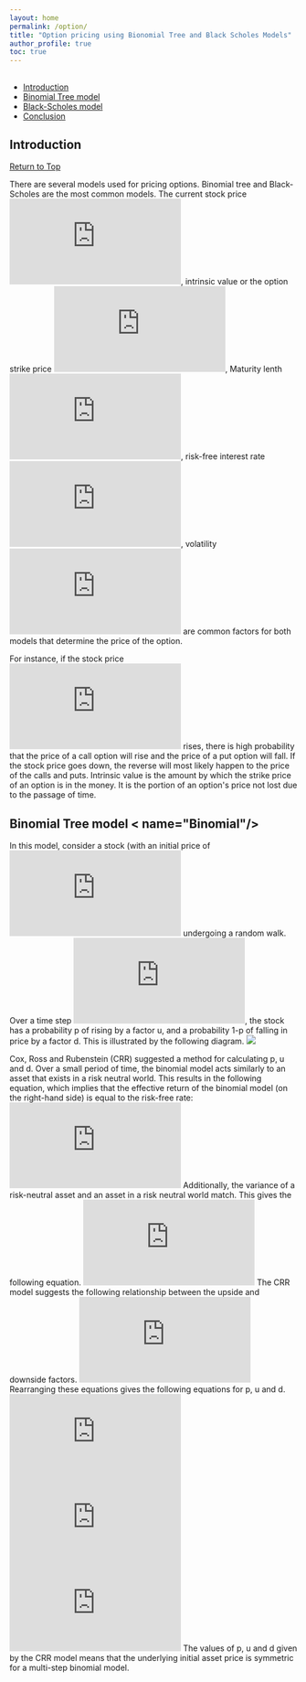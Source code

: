 ```yaml
---
layout: home
permalink: /option/
title: "Option pricing using Bionomial Tree and Black Scholes Models"
author_profile: true
toc: true
---
```

##  <a name="toc"/>
- [Introduction](#Introduction)
- [Binomial Tree model](#Binomial)
- [Black-Scholes model](#Black)
- [Conclusion](#Conclusion)

## Introduction <a name="Introduction"/> 
[Return to Top](#toc)

There are several models used for pricing options. Binomial tree and Black-Scholes are the most common models. The current stock price ![S](https://latex.codecogs.com/gif.latex?S), intrinsic value or the option strike price ![K](https://latex.codecogs.com/gif.latex?K), Maturity lenth ![T](https://latex.codecogs.com/gif.latex?T), risk-free interest rate ![r](https://latex.codecogs.com/gif.latex?r), volatility ![sigma](https://latex.codecogs.com/gif.latex?%5Csigma) are common factors for both models that determine the price of the option. 

For instance, if the stock price ![S](https://latex.codecogs.com/gif.latex?S) rises, there is high probability that the price of a call option will rise and the price of a put option will fall. If the stock price goes down, the reverse will most likely happen to the price of the calls and puts. Intrinsic value is the amount by which the strike price of an option is in the money. It is the portion of an option's price not lost due to the passage of time.


## Binomial Tree model < name="Binomial"/>
In this model, consider a stock (with an initial price of ![S_0](https://latex.codecogs.com/gif.latex?S_0) undergoing a random walk. Over a time step ![delta_t](https://latex.codecogs.com/gif.latex?dt), the stock has a probability p of rising by a factor u, and a probability 1-p of  falling in price by a factor d. This is illustrated by the following diagram.
<img src="{{ site.url }}{{ site.baseurl }}/images/options/Binomial.png"> 

Cox, Ross and Rubenstein (CRR) suggested a method for calculating p, u and d. Over a small period of time, the binomial model acts similarly to an asset that exists in a risk neutral world. This results in the following equation, which implies that the effective return of the binomial model (on the right-hand side) is equal to the risk-free rate:
![CRR](https://latex.codecogs.com/gif.latex?pu&plus;%281-p%29d%3De%5E%7Br%20dt%7D)
Additionally, the variance of a risk-neutral asset and an asset in a risk neutral world match. This gives the following equation.
![CRR2](https://latex.codecogs.com/gif.latex?pu%5E2&plus;%281-p%29d%5E2-e%5E%7B2rdt%7D%3D%5Csigma%5E2dt)
The CRR model suggests the following relationship between the upside and downside factors.
![CRR3](https://latex.codecogs.com/gif.latex?u%3D1/d)
Rearranging these equations gives the following equations for p, u and d.
![CRR4](https://latex.codecogs.com/gif.latex?p%3D%5Cfrac%7Be%5E%7Brdt%7D-d%7D%7Bu-d%7D)
![CRR5](https://latex.codecogs.com/gif.latex?u%3De%5E%7B%5Csigma%5Csqrt%20dt%7D)
![CRR6](https://latex.codecogs.com/gif.latex?d%3De%5E%7B-%5Csigma%5Csqrt%20dt%7D)
The values of p, u and d given by the CRR model means that the underlying initial asset price is symmetric for a multi-step binomial model.

``` Python



```